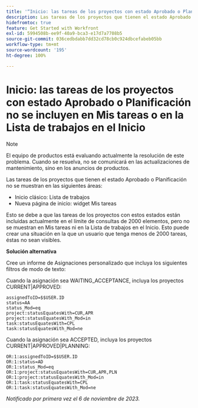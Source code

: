 ```yaml
---
title: '“Inicio: las tareas de los proyectos con estado Aprobado o Planificación no se incluyen en Mis tareas o en la Lista de trabajos en Inicio”'
description: Las tareas de los proyectos que tienen el estado Aprobado o Planificación no se muestran en Inicio. Hay una solución disponible.
hidefromtoc: true
feature: Get Started with Workfront
exl-id: 5994508b-ee9f-40a9-bca3-e17d7a7708b5
source-git-commit: 036cedbdabb7dd32cd78cb0c924dbcefabeb05bb
workflow-type: tm+mt
source-wordcount: '195'
ht-degree: 100%

---
```


# Inicio: las tareas de los proyectos con estado Aprobado o Planificación no se incluyen en Mis tareas o en la Lista de trabajos en el Inicio

>[!NOTE]
>
>El equipo de productos está evaluando actualmente la resolución de este problema. Cuando se resuelva, no se comunicará en las actualizaciones de mantenimiento, sino en los anuncios de productos.

Las tareas de los proyectos que tienen el estado Aprobado o Planificación no se muestran en las siguientes áreas:

* Inicio clásico: Lista de trabajos
* Nueva página de inicio: widget Mis tareas

Esto se debe a que las tareas de los proyectos con estos estados están incluidas actualmente en el límite de consultas de 2000 elementos, pero no se muestran en Mis tareas ni en la Lista de trabajos en el Inicio. Esto puede crear una situación en la que un usuario que tenga menos de 2000 tareas, éstas no sean visibles.

**Solución alternativa**

Cree un informe de Asignaciones personalizado que incluya los siguientes filtros de modo de texto:

Cuando la asignación sea WAITING_ACCEPTANCE, incluya los proyectos CURRENT|APPROVED:

```
assignedToID=$$USER.ID
status=AA
status_Mod=eq
project:statusEquatesWith=CUR,APR
project:statusEquatesWith_Mod=in
task:statusEquatesWith=CPL
task:statusEquatesWith_Mod=ne
```

Cuando la asignación sea ACCEPTED, incluya los proyectos CURRENT|APPROVED|PLANNING:

```
OR:1:assignedToID=$$USER.ID
OR:1:status=AD
OR:1:status_Mod=eq
OR:1:project:statusEquatesWith=CUR,APR,PLN
OR:1:project:statusEquatesWith_Mod=in
OR:1:task:statusEquatesWith=CPL
OR:1:task:statusEquatesWith_Mod=ne
```

_Notificado por primera vez el 6 de noviembre de 2023._
